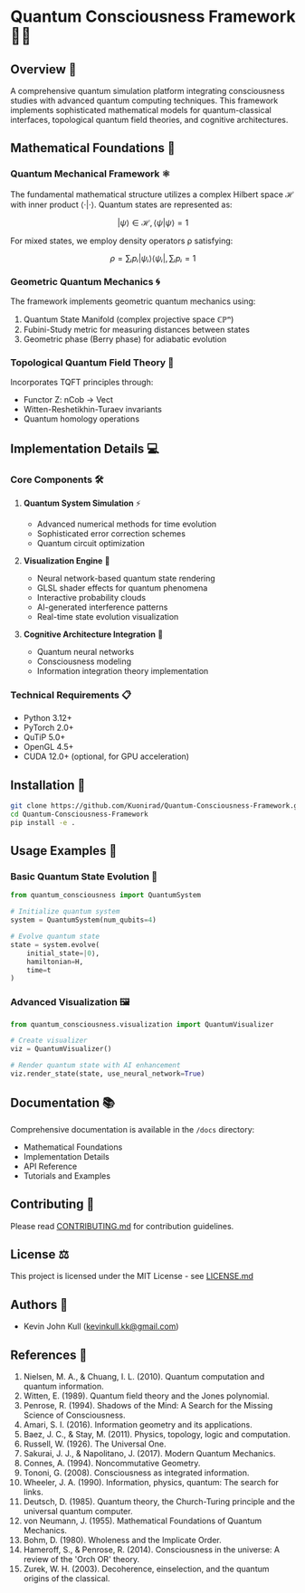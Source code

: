 # Quantum Consciousness Framework 🧠🌌

## Overview 🔬

A comprehensive quantum simulation platform integrating consciousness studies with advanced quantum computing techniques. This framework implements sophisticated mathematical models for quantum-classical interfaces, topological quantum field theories, and cognitive architectures.

## Mathematical Foundations 📐

### Quantum Mechanical Framework ⚛️

The fundamental mathematical structure utilizes a complex Hilbert space ℋ with inner product ⟨·|·⟩. Quantum states are represented as:

```math
|ψ⟩ ∈ ℋ, ⟨ψ|ψ⟩ = 1
```

For mixed states, we employ density operators ρ satisfying:
```math
ρ = ∑ᵢ pᵢ |ψᵢ⟩⟨ψᵢ|, ∑ᵢ pᵢ = 1
```

### Geometric Quantum Mechanics 🌀

The framework implements geometric quantum mechanics using:

1. Quantum State Manifold (complex projective space ℂℙⁿ)
2. Fubini-Study metric for measuring distances between states
3. Geometric phase (Berry phase) for adiabatic evolution

### Topological Quantum Field Theory 🔄

Incorporates TQFT principles through:
- Functor Z: nCob → Vect
- Witten-Reshetikhin-Turaev invariants
- Quantum homology operations

## Implementation Details 💻

### Core Components 🛠️

1. **Quantum System Simulation** ⚡
   - Advanced numerical methods for time evolution
   - Sophisticated error correction schemes
   - Quantum circuit optimization

2. **Visualization Engine** 🎨
   - Neural network-based quantum state rendering
   - GLSL shader effects for quantum phenomena
   - Interactive probability clouds
   - AI-generated interference patterns
   - Real-time state evolution visualization

3. **Cognitive Architecture Integration** 🧠
   - Quantum neural networks
   - Consciousness modeling
   - Information integration theory implementation

### Technical Requirements 📋

- Python 3.12+
- PyTorch 2.0+
- QuTiP 5.0+
- OpenGL 4.5+
- CUDA 12.0+ (optional, for GPU acceleration)

## Installation 🚀

```bash
git clone https://github.com/Kuonirad/Quantum-Consciousness-Framework.git
cd Quantum-Consciousness-Framework
pip install -e .
```

## Usage Examples 📝

### Basic Quantum State Evolution 🔄
```python
from quantum_consciousness import QuantumSystem

# Initialize quantum system
system = QuantumSystem(num_qubits=4)

# Evolve quantum state
state = system.evolve(
    initial_state=|0⟩,
    hamiltonian=H,
    time=t
)
```

### Advanced Visualization 🖼️
```python
from quantum_consciousness.visualization import QuantumVisualizer

# Create visualizer
viz = QuantumVisualizer()

# Render quantum state with AI enhancement
viz.render_state(state, use_neural_network=True)
```

## Documentation 📚

Comprehensive documentation is available in the `/docs` directory:
- Mathematical Foundations
- Implementation Details
- API Reference
- Tutorials and Examples

## Contributing 🤝

Please read [CONTRIBUTING.md](CONTRIBUTING.md) for contribution guidelines.

## License ⚖️

This project is licensed under the MIT License - see [LICENSE.md](LICENSE.md)

## Authors 👥

- Kevin John Kull (kevinkull.kk@gmail.com)

## References 📖

1. Nielsen, M. A., & Chuang, I. L. (2010). Quantum computation and quantum information.
2. Witten, E. (1989). Quantum field theory and the Jones polynomial.
3. Penrose, R. (1994). Shadows of the Mind: A Search for the Missing Science of Consciousness.
4. Amari, S. I. (2016). Information geometry and its applications.
5. Baez, J. C., & Stay, M. (2011). Physics, topology, logic and computation.
6. Russell, W. (1926). The Universal One.
7. Sakurai, J. J., & Napolitano, J. (2017). Modern Quantum Mechanics.
8. Connes, A. (1994). Noncommutative Geometry.
9. Tononi, G. (2008). Consciousness as integrated information.
10. Wheeler, J. A. (1990). Information, physics, quantum: The search for links.
11. Deutsch, D. (1985). Quantum theory, the Church-Turing principle and the universal quantum computer.
12. von Neumann, J. (1955). Mathematical Foundations of Quantum Mechanics.
13. Bohm, D. (1980). Wholeness and the Implicate Order.
14. Hameroff, S., & Penrose, R. (2014). Consciousness in the universe: A review of the 'Orch OR' theory.
15. Zurek, W. H. (2003). Decoherence, einselection, and the quantum origins of the classical.
